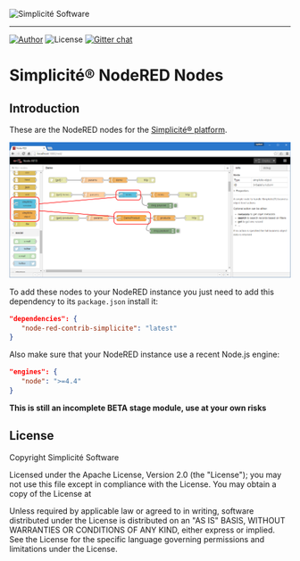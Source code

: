 ![Simplicit&eacute; Software](https://www.simplicite.io/resources/logos/logo250.png)
***

<a href="https://www.simplicite.io"><img src="https://img.shields.io/badge/author-Simplicite_Software-blue.svg?style=flat-square" alt="Author"></a>&nbsp;<img src="https://img.shields.io/badge/license-Apache--2.0-orange.svg?style=flat-square" alt="License"> [![Gitter chat](https://badges.gitter.im/org.png)](https://gitter.im/simplicite/Lobby)

Simplicit&eacute;&reg; NodeRED Nodes
====================================

Introduction
------------

These are the NodeRED nodes for the [Simplicit&eacute;&reg; platform](http://www.simplicitesoftware.com).

![Simplicit&eacute;&reg; NodeRED nodes](https://raw.githubusercontent.com/simplicitesoftware/nodered-nodes/master/snapshot.png)

To add these nodes to your NodeRED instance you just need to add this dependency to its `package.json` install it:

```json
"dependencies": {
   "node-red-contrib-simplicite": "latest"
}
```

Also make sure that your NodeRED instance use a recent Node.js engine:

```json
"engines": {
   "node": ">=4.4"
}
```

**This is still an incomplete __BETA__ stage module, use at your own risks**

License
-------

Copyright Simplicit&eacute; Software

Licensed under the Apache License, Version 2.0 (the "License");
you may not use this file except in compliance with the License.
You may obtain a copy of the License at

[](http://www.apache.org/licenses/LICENSE-2.0)

Unless required by applicable law or agreed to in writing, software
distributed under the License is distributed on an "AS IS" BASIS,
WITHOUT WARRANTIES OR CONDITIONS OF ANY KIND, either express or implied.
See the License for the specific language governing permissions and
limitations under the License.

